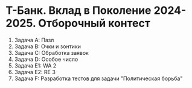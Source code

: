 # Т-Банк. Вклад в Поколение 2024-2025. Отборочный контест

1. Задача A: Пазл
2. Задача B: Очки и зонтики
3. Задача C: Обработка заявок
4. Задача D: Особое число
5. Задача E1: WA 2
6. Задача E2: RE 3
7. Задача F: Разработка тестов для задачи "Политическая борьба"

